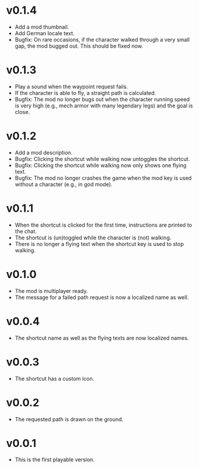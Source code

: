 # v0.1.4
* Add a mod thumbnail.
* Add German locale text.
* Bugfix: On rare occasions, if the character walked through a very small gap, the mod bugged out. This should be fixed now.

# v0.1.3
* Play a sound when the waypoint request fails.
* If the character is able to fly, a straight path is calculated.
* Bugfix: The mod no longer bugs out when the character running speed is very high (e.g., mech armor with many legendary legs) and the goal is close.

# v0.1.2
* Add a mod description.
* Bugfix: Clicking the shortcut while walking now untoggles the shortcut.
* Bugfix: Clicking the shortcut while walking now only shows one flying text.
* Bugfix: The mod no longer crashes the game when the mod key is used without a character (e.g., in god mode).

# v0.1.1
* When the shortcut is clicked for the first time, instructions are printed to the chat.
* The shortcut is (un)toggled while the character is (not) walking.
* There is no longer a flying text when the shortcut key is used to stop walking.

# v0.1.0
* The mod is multiplayer ready.
* The message for a failed path request is now a localized name as well.

# v0.0.4
* The shortcut name as well as the flying texts are now localized names.

# v0.0.3
* The shortcut has a custom icon.

# v0.0.2
* The requested path is drawn on the ground.

# v0.0.1
* This is the first playable version.
